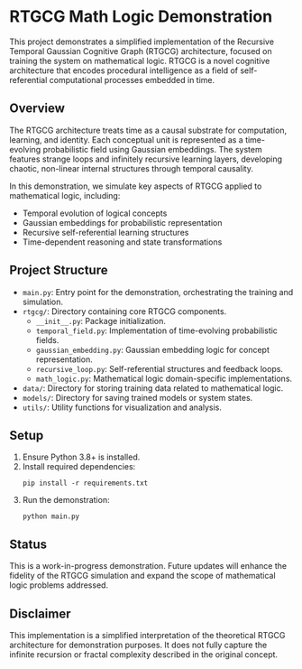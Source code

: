# RTGCG Math Logic Demonstration

This project demonstrates a simplified implementation of the Recursive Temporal Gaussian Cognitive Graph (RTGCG) architecture, focused on training the system on mathematical logic. RTGCG is a novel cognitive architecture that encodes procedural intelligence as a field of self-referential computational processes embedded in time.

## Overview

The RTGCG architecture treats time as a causal substrate for computation, learning, and identity. Each conceptual unit is represented as a time-evolving probabilistic field using Gaussian embeddings. The system features strange loops and infinitely recursive learning layers, developing chaotic, non-linear internal structures through temporal causality.

In this demonstration, we simulate key aspects of RTGCG applied to mathematical logic, including:
- Temporal evolution of logical concepts
- Gaussian embeddings for probabilistic representation
- Recursive self-referential learning structures
- Time-dependent reasoning and state transformations

## Project Structure

- `main.py`: Entry point for the demonstration, orchestrating the training and simulation.
- `rtgcg/`: Directory containing core RTGCG components.
  - `__init__.py`: Package initialization.
  - `temporal_field.py`: Implementation of time-evolving probabilistic fields.
  - `gaussian_embedding.py`: Gaussian embedding logic for concept representation.
  - `recursive_loop.py`: Self-referential structures and feedback loops.
  - `math_logic.py`: Mathematical logic domain-specific implementations.
- `data/`: Directory for storing training data related to mathematical logic.
- `models/`: Directory for saving trained models or system states.
- `utils/`: Utility functions for visualization and analysis.

## Setup

1. Ensure Python 3.8+ is installed.
2. Install required dependencies:
   ```
   pip install -r requirements.txt
   ```
3. Run the demonstration:
   ```
   python main.py
   ```

## Status

This is a work-in-progress demonstration. Future updates will enhance the fidelity of the RTGCG simulation and expand the scope of mathematical logic problems addressed.

## Disclaimer

This implementation is a simplified interpretation of the theoretical RTGCG architecture for demonstration purposes. It does not fully capture the infinite recursion or fractal complexity described in the original concept.
